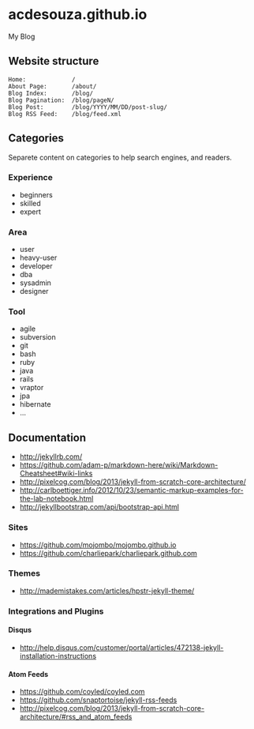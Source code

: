 # acdesouza.github.io

My Blog

## Website structure

```
Home:             /
About Page:       /about/
Blog Index:       /blog/
Blog Pagination:  /blog/pageN/
Blog Post:        /blog/YYYY/MM/DD/post-slug/
Blog RSS Feed:    /blog/feed.xml
```

## Categories

Separete content on categories to help search engines, and readers.

### Experience
 * beginners
 * skilled
 * expert

### Area
 * user
 * heavy-user
 * developer
 * dba
 * sysadmin
 * designer

### Tool
 * agile
 * subversion
 * git
 * bash
 * ruby
 * java
 * rails
 * vraptor
 * jpa
 * hibernate
 * ...

## Documentation
 * http://jekyllrb.com/
 * https://github.com/adam-p/markdown-here/wiki/Markdown-Cheatsheet#wiki-links
 * http://pixelcog.com/blog/2013/jekyll-from-scratch-core-architecture/
 * http://carlboettiger.info/2012/10/23/semantic-markup-examples-for-the-lab-notebook.html
 * http://jekyllbootstrap.com/api/bootstrap-api.html

### Sites
 * https://github.com/mojombo/mojombo.github.io
 * https://github.com/charliepark/charliepark.github.com

### Themes
 * http://mademistakes.com/articles/hpstr-jekyll-theme/

### Integrations and Plugins

#### Disqus
 * http://help.disqus.com/customer/portal/articles/472138-jekyll-installation-instructions

#### Atom Feeds
 * https://github.com/coyled/coyled.com
 * https://github.com/snaptortoise/jekyll-rss-feeds
 * http://pixelcog.com/blog/2013/jekyll-from-scratch-core-architecture/#rss_and_atom_feeds
